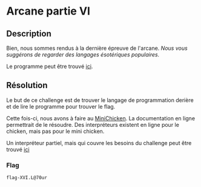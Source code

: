 # Arcane partie VI

## Description

Bien, nous sommes rendus à la dernière épreuve de l'arcane. _Nous vous suggérons de regarder des langages ésotériques populaires._

Le programme peut être trouvé [ici](./program.mc).

## Résolution

Le but de ce challenge est de trouver le langage de programmation derière et de lire le programme pour trouver le flag.

Cette fois-ci, nous avons à faire au [MiniChicken](https://esolangs.org/wiki/Chicken). La documentation en ligne permettrait de le résoudre. Des interpréteurs existent en ligne pour le chicken, mais pas pour le mini chicken.

Un interpréteur partiel, mais qui couvre les besoins du challenge peut être trouvé [ici](./interpreter.js)

### Flag

`flag-XVI.L@70ur`
